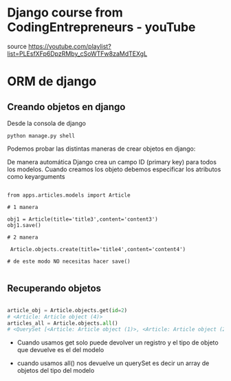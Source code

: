 # Django course from CodingEntrepreneurs - youTube

source https://youtube.com/playlist?list=PLEsfXFp6DpzRMby_cSoWTFw8zaMdTEXgL


# ORM de django

## Creando objetos en django

Desde la consola de django

```
python manage.py shell
```

Podemos probar las distintas maneras de crear objetos en django:

De manera automática Django crea un campo ID (primary key) para todos los modelos.
Cuando creamos los objeto debemos especificar los atributos como keyarguments

```

from apps.articles.models import Article

# 1 manera

obj1 = Article(title='title3',content='content3')
obj1.save()

# 2 manera

 Article.objects.create(title='title4',content='content4')

# de este modo NO necesitas hacer save() 


```

## Recuperando objetos 

```python

article_obj = Article.objects.get(id=2)
# <Article: Article object (4)>
articles_all = Article.objects.all()
# <QuerySet [<Article: Article object (1)>, <Article: Article object (2)>]>
```

* Cuando usamos get solo puede devolver un registro y el tipo de objeto que devuelve es el del modelo

* cuando usamos all() nos devuelve un querySet es decir un array de objetos del tipo del modelo


